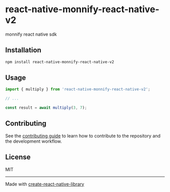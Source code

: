 # react-native-monnify-react-native-v2

monnify react native sdk

## Installation

```sh
npm install react-native-monnify-react-native-v2
```

## Usage

```js
import { multiply } from 'react-native-monnify-react-native-v2';

// ...

const result = await multiply(3, 7);
```

## Contributing

See the [contributing guide](CONTRIBUTING.md) to learn how to contribute to the repository and the development workflow.

## License

MIT

---

Made with [create-react-native-library](https://github.com/callstack/react-native-builder-bob)
